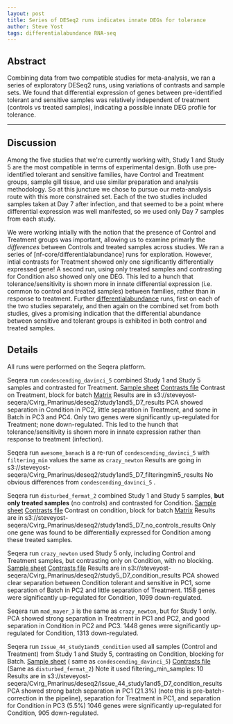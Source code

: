 ```yaml
---
layout: post
title: Series of DESeq2 runs indicates innate DEGs for tolerance
author: Steve Yost
tags: differentialabundance RNA-seq
---
```


## Abstract

Combining data from two compatible studies for meta-analysis, we ran
a series of exploratory DESeq2 runs, using variations of contrasts and sample sets. We found that differential expression of genes between pre-identified tolerant and sensitive samples was relatively independent of treatment (controls vs treated samples), indicating a possible innate DEG profile for tolerance.

------------------------------------------------------------------------

## Discussion

Among the five studies that we're currently working with, Study 1 and Study 5 are the most compatible in terms of experimental design. Both use pre-identified tolerant and sensitive families, have Control and Treatment groups, sample gill tissue, and use similar preparation and analysis methodology. So at this juncture we chose to pursue our meta-analysis route with this more constrained set. Each of the two studies included samples taken at Day 7 after infection, and that seemed to be a point where differential expression was well manifested, so we used only Day 7 samples from each study.

We were working intially with the notion that the presence of Control and Treatment groups was important, allowing us to examine primarly the _differences_ between Controls and treated samples across studies.
We ran a series of [nf-core/differentialabundance] runs for exploration.
However, intial contrasts for Treatment showed only one significantly differentially expressed gene! A second run, using only treated samples and contrasting for Condition also showed only one DEG. This led to a hunch that tolerance/sensitivity is shown more in innate differential expression (i.e. common to control and treated samples) between families, rather than in response to treatment.
Further [differentialabundance]([nf-core/differentialabundance]) runs, first on each of the two studies separately, and then again on the combined set from both studies, gives a promising indication that the differential abundance between sensitive and tolerant groups is exhibited in both control and treated samples.

## Details
All runs were performed on the Seqera platform.

Seqera run `condescending_davinci_5` combined Study 1 and Study 5 samples and contrasted for Treatment.
[Sample sheet](https://raw.githubusercontent.com/Resilience-Biomarkers-for-Aquaculture/Cvirg_Pmarinus_RNAseq/refs/heads/main/data/differential_abundance_sheets/rnaseq_diffabundance_study1and5_samplesheet_filled.csv)
[Contrasts file](https://raw.githubusercontent.com/Resilience-Biomarkers-for-Aquaculture/Cvirg_Pmarinus_RNAseq/refs/heads/main/data/differential_abundance_sheets/rnaseq_diffabundance_study1and5_D7_contrasts.csv") Contrast on Treatment, block for batch
[Matrix](https://github.com/Resilience-Biomarkers-for-Aquaculture/Cvirg_Pmarinus_RNAseq/raw/refs/heads/main/data/rnaseq_gene_counts/merged_gene_counts_gene_name_study1_study5_common.tsv)
Results are in s3://steveyost-seqera/Cvirg_Pmarinus/deseq2/study1and5_D7_results
PCA showed separation in Condition in PC2, little separation in Treatment, and some in Batch in PC3 and PC4.
Only two genes were significantly up-regulated for Treatment; none down-regulated.
This led to the hunch that tolerance/sensitivity is shown more in innate expression rather than response to treatment (infection).

Seqera run `awesome_banach` is a re-run of `condescending_davinci_5`  with `filtering_min` values the same as `crazy_newton`
Results are going in s3://steveyost-seqera/Cvirg_Pmarinus/deseq2/study1and5_D7_filteringmin5_results
No obvious differences from `condescending_davinci_5` .

Seqera run `disturbed_fermat_2` combined Study 1 and Study 5 samples, **but only treated samples** (no controls) and contrasted for Condition.
[Sample sheet](https://raw.githubusercontent.com/Resilience-Biomarkers-for-Aquaculture/Cvirg_Pmarinus_RNAseq/refs/heads/main/data/differential_abundance_sheets/rnaseq_diffabundance_study1and5_samplesheet_no_controls.csv)
[Contrasts file](https://raw.githubusercontent.com/Resilience-Biomarkers-for-Aquaculture/Cvirg_Pmarinus_RNAseq/refs/heads/main/data/differential_abundance_sheets/rnaseq_diffabundance_study1and5_D7_condition_contrasts.csv) Contrast on condition, block for batch
[Matrix](https://github.com/Resilience-Biomarkers-for-Aquaculture/Cvirg_Pmarinus_RNAseq/raw/refs/heads/main/data/rnaseq_gene_counts/merged_gene_counts_gene_name_study1_study5_common.tsv)
Results are in s3://steveyost-seqera/Cvirg_Pmarinus/deseq2/study1and5_D7_no_controls_results
Only one gene was found to be differentially expressed for Condition among these treated samples.

Seqera run `crazy_newton` used Study 5 only, including Control and Treatment samples, but contrasting only on Condition, with no blocking.
[Sample sheet](https://github.com/Resilience-Biomarkers-for-Aquaculture/Cvirg_Pmarinus_RNAseq/blob/main/data/differential_abundance_sheets/rnaseq_diffabundance_study5_D7_samplesheet.csv)
[Contrasts file](https://github.com/Resilience-Biomarkers-for-Aquaculture/Cvirg_Pmarinus_RNAseq/blob/main/data/differential_abundance_sheets/rnaseq_diffabundance_D7_condition_nobatch_contrasts.csv)
Results are in s3://steveyost-seqera/Cvirg_Pmarinus/deseq2/study5_D7_condition_results
PCA showed clear separation between Condition tolerant and sensitive in PC1, some separation of Batch in PC2 and little separation of Treatment.
1158 genes were significantly up-regulated for Condition, 1099 down-regulated.

Seqera run `mad_mayer_3` is the same as `crazy_newton`, but for Study 1 only. 
PCA showed strong separation in Treatment in PC1 and PC2, and good separation in Condition in PC2 and PC3.
1448 genes were significantly up-regulated for Condition, 1313 down-regulated.

Seqera run `Issue_44_study1and5_condition` used all samples (Control and Treatment) from Study 1 and Study 5, contrasting on Condition, blocking for Batch.
[Sample sheet](https://raw.githubusercontent.com/Resilience-Biomarkers-for-Aquaculture/Cvirg_Pmarinus_RNAseq/refs/heads/main/data/differential_abundance_sheets/rnaseq_diffabundance_study1and5_samplesheet_filled.csv) ( same as `condescending_davinci_5`)
[Contrasts file](https://raw.githubusercontent.com/Resilience-Biomarkers-for-Aquaculture/Cvirg_Pmarinus_RNAseq/refs/heads/main/data/differential_abundance_sheets/rnaseq_diffabundance_study1and5_D7_condition_contrasts.csv) (Same as `disturbed_fermat_2`)
Note it used filtering_min_samples: 10
Results are in s3://steveyost-seqera/Cvirg_Pmarinus/deseq2/Issue_44_study1and5_D7_condition_results
PCA showed strong batch separation in PC1 (21.3%) (note this is pre-batch-correction in the pipeline), separation for Treatment in PC1, and separation for Condition in PC3 (5.5%)
1046 genes were significantly up-regulated for Condition, 905 down-regulated.
